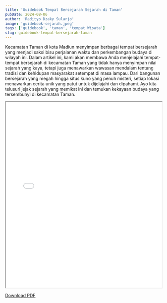 ```yaml
---
title: 'Guidebook Tempat Bersejarah Sejarah di Taman'
pubDate: 2024-08-06
author: 'Radityo Dzaky Sularjo'
image: 'guidebook-sejarah.jpeg'
tags: ['guidebook', 'taman', 'tempat Wisata']
slug: guidebook-tempat-bersejarah-taman
---
```


Kecamatan Taman di kota Madiun menyimpan berbagai tempat bersejarah yang menjadi saksi bisu perjalanan waktu dan perkembangan budaya di wilayah ini. Dalam artikel ini, kami akan membawa Anda menjelajahi tempat-tempat bersejarah di kecamatan Taman yang tidak hanya menyimpan nilai sejarah yang kaya, tetapi juga menawarkan wawasan mendalam tentang tradisi dan kehidupan masyarakat setempat di masa lampau. Dari bangunan bersejarah yang megah hingga situs kuno yang penuh misteri, setiap lokasi menawarkan cerita unik yang patut untuk dijelajahi dan dipahami. Ayo kita telusuri jejak sejarah yang memikat ini dan temukan kekayaan budaya yang tersembunyi di kecamatan Taman.

<iframe src="/documents/guidebook-tempat-sejarah.pdf" width="100%" height="600px">
</iframe>

<a href="/documents/guidebook-tempat-sejarah.pdf" 
 download="Guidebook-Sejarah-Taman"
 class="inline-block rounded-lg border bg-gray-100 p-2 mb-6 hover:bg-tt-teal hover:text-white">Download PDF</a>